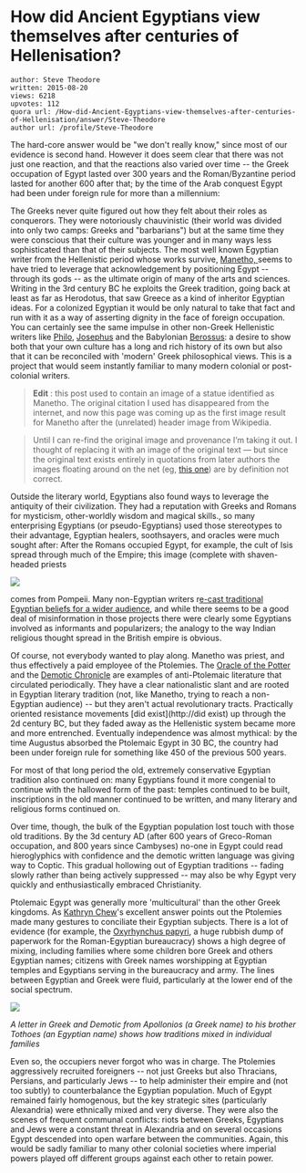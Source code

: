 # How did Ancient Egyptians view themselves after centuries of Hellenisation?

	author: Steve Theodore
	written: 2015-08-20
	views: 6218
	upvotes: 112
	quora url: /How-did-Ancient-Egyptians-view-themselves-after-centuries-of-Hellenisation/answer/Steve-Theodore
	author url: /profile/Steve-Theodore


The hard-core answer would be "we don't really know," since most of our evidence is second hand. However it does seem clear that there was not just one reaction, and that the reactions also varied over time -- the Greek occupation of Egypt lasted over 300 years and the Roman/Byzantine period lasted for another 600 after that; by the time of the Arab conquest Egypt had been under foreign rule for more than a millennium:

The Greeks never quite figured out how they felt about their roles as conquerors. They were notoriously chauvinistic (their world was divided into only two camps: Greeks and "barbarians") but at the same time they were conscious that their culture was younger and in many ways less sophisticated than that of their subjects. The most well known Egyptian writer from the Hellenistic period whose works survive, [Manetho, ](http://penelope.uchicago.edu/Thayer/E/Roman/Texts/Manetho/History_of_Egypt/1*.html)seems to have tried to leverage that acknowledgement by positioning Egypt -- through its gods -- as the ultimate origin of many of the arts and sciences. Writing in the 3rd century BC he exploits the Greek tradition, going back at least as far as Herodotus, that saw Greece as a kind of inheritor Egyptian ideas. For a colonized Egyptian it would be only natural to take that fact and run with it as a way of asserting dignity in the face of foreign occupation. You can certainly see the same impulse in other non-Greek Hellenistic writers like [Philo](https://en.wikipedia.org/wiki/Philo), [Josephus](https://en.wikipedia.org/wiki/Josephus) and the Babylonian [Berossus](https://en.wikipedia.org/wiki/Berossus): a desire to show both that your own culture has a long and rich history of its own but also that it can be reconciled with 'modern' Greek philosophical views. This is a project that would seem instantly familiar to many modern colonial or post-colonial writers.

> __Edit__ : this post used to contain an image of a statue identified as Manetho. The original citation I used has disappeared from the internet, and now this page was coming up as the first image result for Manetho after the (unrelated) header image from Wikipedia.

> Until I can re-find the original image and provenance I’m taking it out. I thought of replacing it with an image of the original text — but since the original text exists entirely in quotations from later authors the images floating around on the net (eg, [this one](https://alchetron.com/Manetho)) are by definition not correct.

Outside the literary world, Egyptians also found ways to leverage the antiquity of their civilization. They had a reputation with Greeks and Romans for mysticism, other-worldly wisdom and magical skills., so many enterprising Egyptians (or pseudo-Egyptians) used those stereotypes to their advantage, Egyptian healers, soothsayers, and oracles were much sought after: After the Romans occupied Egypt, for example, the cult of Isis spread through much of the Empire; this image (complete with shaven-headed priests

![](https://qph.fs.quoracdn.net/main-qimg-1f7c18b70b836266dcfe6da5f311860c)

comes from Pompeii. Many non-Egyptian writers r[e-cast traditional Egyptian beliefs for a wider audience,](http://penelope.uchicago.edu/Thayer/E/Roman/Texts/Plutarch/Moralia/Isis_and_Osiris*/A.html) and while there seems to be a good deal of misinformation in those projects there were clearly some Egyptians involved as informants and popularizers; the analogy to the way Indian religious thought spread in the British empire is obvious.

Of course, not everybody wanted to play along. Manetho was priest, and thus effectively a paid employee of the Ptolemies. The [Oracle of the Potter](https://en.wikipedia.org/wiki/Oracle_of_the_Potter) and the [Demotic Chronicle](https://en.wikipedia.org/wiki/Demotic_Chronicle) are examples of anti-Ptolemaic literature that circulated periodically. They have a clear nationalistic slant and are rooted in Egyptian literary tradition (not, like Manetho, trying to reach a non-Egyptian audience) -- but they aren't actual revolutionary tracts. Practically oriented resistance movements [did exist](http://did exist) up through the 2d century BC, but they faded away as the Hellenistic system became more and more entrenched. Eventually independence was almost mythical: by the time Augustus absorbed the Ptolemaic Egypt in 30 BC, the country had been under foreign rule for something like 450 of the previous 500 years.

For most of that long period the old, extremely conservative Egyptian tradition also continued on: many Egyptians found it more congenial to continue with the hallowed form of the past: temples continued to be built, inscriptions in the old manner continued to be written, and many literary and religious forms continued on.

Over time, though, the bulk of the Egyptian population lost touch with those old traditions. By the 3d century AD (after 600 years of Greco-Roman occupation, and 800 years since Cambyses) no-one in Egypt could read hieroglyphics with confidence and the demotic written language was giving way to Coptic. This gradual hollowing out of Egyptian traditions -- fading slowly rather than being actively suppressed -- may also be why Egypt very quickly and enthusiastically embraced Christianity.

Ptolemaic Egypt was generally more 'multicultural' than the other Greek kingdoms. As [Kathryn Chew](https://www.quora.com/profile/Kathryn-Chew)'s excellent answer points out the Ptolemies made many gestures to conciliate their Egyptian subjects. There is a lot of evidence (for example, the [Oxyrhynchus papyri](https://en.wikipedia.org/wiki/Oxyrhynchus), a huge rubbish dump of paperwork for the Roman-Egyptian bureaucracy) shows a high degree of mixing, including families where some children bore Greek and others Egyptian names; citizens with Greek names worshipping at Egyptian temples and Egyptians serving in the bureaucracy and army. The lines between Egyptian and Greek were fluid, particularly at the lower end of the social spectrum.

![](https://qph.fs.quoracdn.net/main-qimg-a28d7880f788470d06e4c986cc889c11)

_A letter in Greek and Demotic from Apollonios (a Greek name) to his brother Tothoes (an Egyptian name) shows how traditions mixed in individual families_ 

Even so, the occupiers never forgot who was in charge. The Ptolemies aggressively recruited foreigners -- not just Greeks but also Thracians, Persians, and particularly Jews -- to help administer their empire and (not too subtly) to counterbalance the Egyptian population. Much of Egypt remained fairly homogenous, but the key strategic sites (particularly Alexandria) were ethnically mixed and very diverse. They were also the scenes of frequent communal conflicts: riots between Greeks, Egyptians and Jews were a constant threat in Alexandria and on several occasions Egypt descended into open warfare between the communities. Again, this would be sadly familiar to many other colonial societies where imperial powers played off different groups against each other to retain power.

